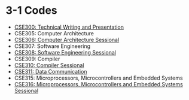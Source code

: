 # 3-1 Codes
 - [CSE300: Technical Writing and Presentation](./Technical%20Writing%20And%20Presentation)
 - CSE305: Computer Architecture
 - [CSE306: Computer Architecture Sessional](./Computer%20Architecture)
 - CSE307: Software Engineering
 - [CSE308: Software Engineering Sessional](./Software%20Engineering)
 - CSE309: Compiler
 - [CSE310: Compiler Sessional](./Compiler)
 - [CSE311: Data Communication](./Datacom)
 - CSE315: Microprocessors, Microcontrollers and Embedded Systems
 - [CSE316: Microprocessors, Microcontrollers and Embedded Systems Sessional](./Microprocessors)
